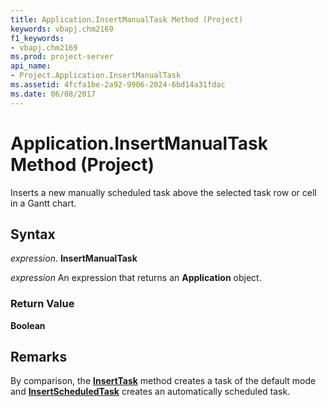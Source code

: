 ```yaml
---
title: Application.InsertManualTask Method (Project)
keywords: vbapj.chm2169
f1_keywords:
- vbapj.chm2169
ms.prod: project-server
api_name:
- Project.Application.InsertManualTask
ms.assetid: 4fcfa1be-2a92-9906-2024-6bd14a31fdac
ms.date: 06/08/2017
---
```



# Application.InsertManualTask Method (Project)

Inserts a new manually scheduled task above the selected task row or cell in a Gantt chart.


## Syntax

 _expression_. **InsertManualTask**

 _expression_ An expression that returns an **Application** object.


### Return Value

 **Boolean**


## Remarks

By comparison, the  **[InsertTask](Project.Application.InsertTask.md)** method creates a task of the default mode and **[InsertScheduledTask](Project.Application.InsertScheduledTask.md)** creates an automatically scheduled task.


